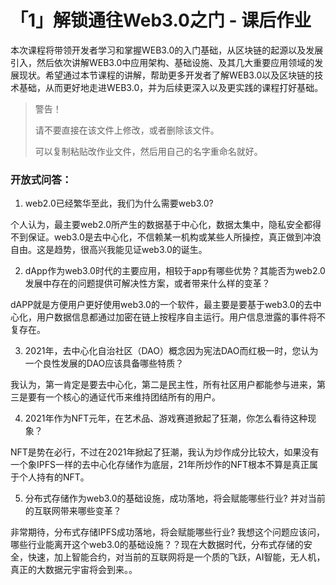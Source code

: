# 「1」解锁通往Web3.0之门 - 课后作业

本次课程将带领开发者学习和掌握WEB3.0的入门基础，从区块链的起源以及发展引入，然后依次讲解WEB3.0中应用架构、基础设施、及其几大重要应用领域的发展现状。希望通过本节课程的讲解，帮助更多开发者了解WEB3.0以及区块链的技术基础，从而更好地走进WEB3.0，并为后续更深入以及更实践的课程打好基础。
> 警告！
>
> 请不要直接在该文件上修改，或者删除该文件。
>
> 可以复制粘贴改作业文件，然后用自己的名字重命名就好。

### 开放式问答：

1. web2.0已经繁华至此，我们为什么需要web3.0?

个人认为，最主要web2.0所产生的数据基于中心化，数据太集中，隐私安全都得不到保证。web3.0是去中心化，不信赖某一机构或某些人所操控，真正做到冲浪自由。这是趋势，很高兴我能见证web3.0的诞生。

2. dApp作为web3.0时代的主要应用，相较于app有哪些优势？其能否为web2.0发展中存在的问题提供可解决性方案，或者带来什么样的变革？

dAPP就是方便用户更好使用web3.0的一个软件，最主要是要基于web3.0的去中心化，用户数据信息都通过加密在链上按程序自主运行。用户信息泄露的事件将不复存在。

3. 2021年，去中心化自治社区（DAO）概念因为宪法DAO而红极一时，您认为一个良性发展的DAO应该具备哪些特质？

我认为，第一肯定是要去中心化，第二是民主性，所有社区用户都能参与进来，第三是要有一个核心的通证代币来维持团结所有的用户。

4. 2021年作为NFT元年，在艺术品、游戏赛道掀起了狂潮，你怎么看待这种现象？

NFT是势在必行，不过在2021年掀起了狂潮，我认为炒作成分比较大，如果没有一个象IPFS一样的去中心化存储作为底层，21年所炒作的NFT根本不算是真正属于个人持有的NFT。

5. 分布式存储作为web3.0的基础设施，成功落地，将会赋能哪些行业? 并对当前的互联网带来哪些变革？

非常期待，分布式存储IPFS成功落地，将会赋能哪些行业? 我想这个问题应该问，哪些行业能离开这个web3.0的基础设施？？现在大数据时代，分布式存储的安全，快速，加上智能合约，对当前的互联网将是一个质的飞跃，AI智能，无人机，真正的大数据元宇宙将会到来。。
